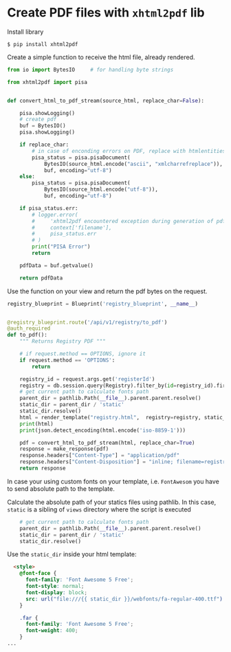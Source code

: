 # Create PDF files with `xhtml2pdf` lib

Install library

    $ pip install xhtml2pdf

Create a simple function to receive the html file, already rendered.

```python
from io import BytesIO     # for handling byte strings

from xhtml2pdf import pisa


def convert_html_to_pdf_stream(source_html, replace_char=False):

    pisa.showLogging()
    # create pdf
    buf = BytesIO()
    pisa.showLogging()

    if replace_char:
        # in case of enconding errors on PDF, replace with htmlentities
        pisa_status = pisa.pisaDocument(
            BytesIO(source_html.encode("ascii", "xmlcharrefreplace")),
            buf, encoding="utf-8")
    else:
        pisa_status = pisa.pisaDocument(
            BytesIO(source_html.encode("utf-8")),
            buf, encoding="utf-8")

    if pisa_status.err:
        # logger.error(
        #     'xhtml2pdf encountered exception during generation of pdf %s: %s',
        #     context['filename'],
        #     pisa_status.err
        # )
        print("PISA Error")
        return

    pdfData = buf.getvalue()

    return pdfData
```

Use the function on your view and return the pdf bytes on the request.

```python
registry_blueprint = Blueprint('registry_blueprint', __name__)


@registry_blueprint.route('/api/v1/registry/to_pdf')
@auth_required
def to_pdf():
    """ Returns Registry PDF """

    # if request.method == OPTIONS, ignore it
    if request.method == 'OPTIONS':
        return

    registry_id = request.args.get('registerId')
    registry = db.session.query(Registry).filter_by(id=registry_id).first()
    # get current path to calculate fonts path
    parent_dir = pathlib.Path(__file__).parent.parent.resolve()
    static_dir = parent_dir / 'static'
    static_dir.resolve()
    html = render_template("registry.html",  registry=registry, static_dir=static_dir)
    print(html)
    print(json.detect_encoding(html.encode('iso-8859-1')))

    pdf = convert_html_to_pdf_stream(html, replace_char=True)
    response = make_response(pdf)
    response.headers["Content-Type"] = "application/pdf"
    response.headers["Content-Disposition"] = "inline; filename=registro_{}.pdf".format(registry.id)
    return response
```

In case your using custom fonts on your template, i.e. `FontAwesom` you have to send absolute path to the template.

Calculate the absolute path of your statics files using pathlib.   In this case, `static` is a sibling of `views` directory where the script is executed

```python
    # get current path to calculate fonts path
    parent_dir = pathlib.Path(__file__).parent.parent.resolve()
    static_dir = parent_dir / 'static'
    static_dir.resolve()
```

Use the `static_dir` inside your html template:

```html
  <style>
    @font-face {
      font-family: 'Font Awesome 5 Free';
      font-style: normal;
      font-display: block;
      src: url("file:///{{ static_dir }}/webfonts/fa-regular-400.ttf") format("truetype");
    }

    .far {
      font-family: 'Font Awesome 5 Free';
      font-weight: 400;
    }
...
```

